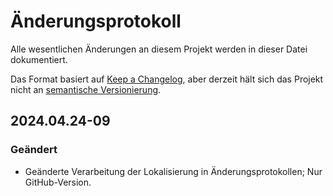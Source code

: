 # Änderungsprotokoll

Alle wesentlichen Änderungen an diesem Projekt werden in dieser Datei dokumentiert.

Das Format basiert auf [Keep a Changelog](https://keepachangelog.com/en/1.0.0/), aber derzeit hält sich das Projekt nicht an [semantische Versionierung](https://semver.org/spec/v2.0.0.html).

## 2024.04.24-09
### Geändert
- Geänderte Verarbeitung der Lokalisierung in Änderungsprotokollen; Nur GitHub-Version.

